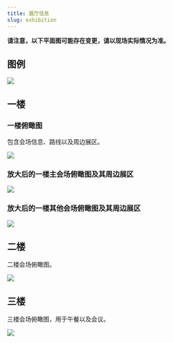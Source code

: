 ```yaml
---
title: 展厅信息
slug: exhibition
---
```


**请注意，以下平面图可能存在变更，请以现场实际情况为准。**

## 图例

![](/img/exhibition-info.webp)

## 一楼

### 一楼俯瞰图

包含会场信息、路线以及周边展区。

![](/img/venue-1F.webp)

### 放大后的一楼主会场俯瞰图及其周边展区

![](/img/venue-1F-1.webp)

### 放大后的一楼其他会场俯瞰图及其周边展区

![](/img/venue-1F-2.webp)

## 二楼

二楼会场俯瞰图。

![](/img/venue-2F.webp)

## 三楼

三楼会场俯瞰图，用于午餐以及会议。

![](/img/venue-3F.webp)
